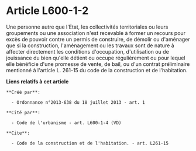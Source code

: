 # Article L600-1-2

Une personne autre que l'Etat, les collectivités territoriales ou leurs groupements ou une association n'est recevable à
former un recours pour excès de pouvoir contre un permis de construire, de démolir ou d'aménager que si la construction,
l'aménagement ou les travaux sont de nature à affecter directement les conditions d'occupation, d'utilisation ou de
jouissance du bien qu'elle détient ou occupe régulièrement ou pour lequel elle bénéficie d'une promesse de vente, de bail, ou
d'un contrat préliminaire mentionné à l'article L. 261-15 du code de la construction et de l'habitation.

**Liens relatifs à cet article**

	**Créé par**:

	  - Ordonnance n°2013-638 du 18 juillet 2013 - art. 1

	**Cité par**:

	  - Code de l'urbanisme - art. L600-1-4 (VD)

	**Cite**:

	  - Code de la construction et de l'habitation. - art. L261-15
